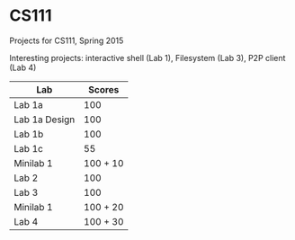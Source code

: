 # CS111
Projects for CS111, Spring 2015

Interesting projects: interactive shell (Lab 1), Filesystem (Lab 3), P2P client (Lab 4)

Lab           |    Scores
------------- | -------------
Lab 1a        | 100
Lab 1a Design | 100
Lab 1b        | 100
Lab 1c        | 55
Minilab 1     | 100 + 10
Lab 2         | 100 
Lab 3         | 100
Minilab 1     | 100 + 20
Lab 4         | 100 + 30
